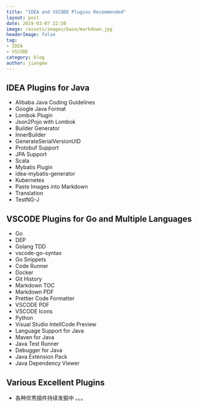 ```yaml
---
title: "IDEA and VSCODE Plugins Recommended"
layout: post
date: 2019-03-07 22:50
image: /assets/images/base/markdown.jpg
headerImage: false
tag:
- IDEA
- VSCODE
category: blog
author: jiangew
---
```


## IDEA Plugins for Java
* Alibaba Java Coding Guidelines
* Google Java Format
* Lombok Plugin
* Json2Pojo with Lombok
* Builder Generator
* InnerBuilder
* GenerateSerialVersionUID
* Protobuf Support
* JPA Support
* Scala
* Mybatis Plugin
* idea-mybatis-generator
* Kubernetes
* Paste Images into Markdown
* Translation
* TestNG-J

## VSCODE Plugins for Go and Multiple Languages
* Go
* DEP
* Golang TDD
* vscode-go-syntax
* Go Snippets
* Code Runner
* Docker
* Git History
* Markdown TOC
* Markdown PDF
* Prettier Code Formatter
* VSCODE PDF
* VSCODE Icons
* Python
* Visual Studio IntellCode Preview
* Language Support for Java
* Maven for Java
* Java Test Runner
* Debugger for Java
* Java Extension Pack
* Java Dependency Viewer

## Various Excellent Plugins
* 各种优秀插件持续发掘中 。。。

